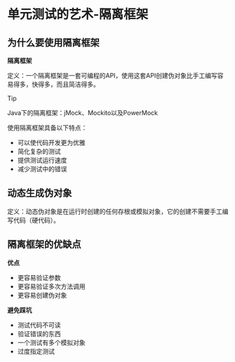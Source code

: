 # 单元测试的艺术-隔离框架

## 为什么要使用隔离框架

**隔离框架**

定义：一个隔离框架是一套可编程的API，使用这套API创建伪对象比手工编写容易得多，快得多，而且简洁得多。

> [!tip]
> Java下的隔离框架：jMock、Mockito以及PowerMock

使用隔离框架具备以下特点：

- 可以使代码开发更为优雅
- 简化复杂的测试
- 提供测试运行速度
- 减少测试中的错误

## 动态生成伪对象

定义：动态伪对象是在运行时创建的任何存根或模拟对象，它的创建不需要手工编写代码（硬代码）。

## 隔离框架的优缺点

**优点**
- 更容易验证参数
- 更容易验证多次方法调用
- 更容易创建伪对象

**避免踩坑**
- 测试代码不可读
- 验证错误的东西
- 一个测试有多个模拟对象
- 过度指定测试

